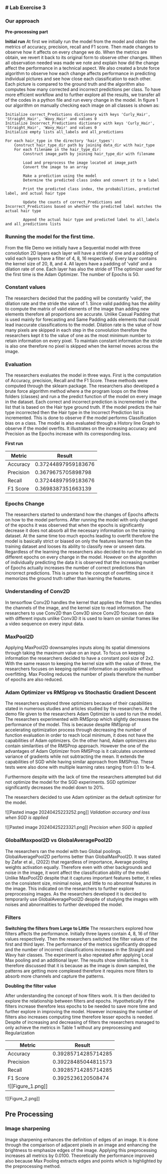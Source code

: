 ### # Lab Exercise 3

### Our approach

**Pre-processing part**

**Initial run**
At first we initially run the model from the model and obtain the metrics of accuracy, precision, recall and F1 score. Then made changes to observe how it affects on every change we do. When the metrics are obtain, we revert it back to its original form to observe other changes. When all observation needed was made we note and explain how did the change affect the performance in a technical aspect. We also created a brute force algorithm to observe how each change affects performance in predicting individual pictures and see how close each classification to each other. Each picture is compared to the ground truth and the algorithm also computes how many corrected and incorrect predictions per class. To have more efficient workflow and to further explore all the results, we transfer all of the codes in a python file and run every change in the model. In figure 1 our algorithm on manually checking each image on all classes is shown as:

```
Initialize correct_Predictions dictionary with keys 'Curly_Hair', 'Straight_Hair', 'Wavy_Hair' and values 0
Initialize Incorrect_Predictions dictionary with keys 'Curly_Hair', 'Straight_Hair', 'Wavy_Hair' and values 0
Initialize empty lists all_labels and all_predictions

For each hair_type in the directory 'hair_types':
    Construct hair_type_dir path by joining data_dir with hair_type
    For each filename in the hair_type_dir:
        Construct image_path by joining hair_type_dir with filename
      
        Load and preprocess the image located at image_path
        Convert the image to an array
      
        Make a prediction using the model
        Determine the predicted class index and convert it to a label
      
        Print the predicted class index, the probabilities, predicted label, and actual hair type
      
        Update the counts of correct_Predictions and Incorrect_Predictions based on whether the predicted label matches the actual hair type
      
        Append the actual hair type and predicted label to all_labels and all_predictions lists

```

### Running the model for the first time.

From the file Demo we initially have a Sequential model with three convolution 2D layers each layer will have a stride of one and a padding of valid each layers have a filter of 4, 8, 16 respectively. Every layer contains the kernel size of 20, 8, and 4.  All layers have a padding of 'valid' and a dilation rate of one. Each layer has also the stride of 1The optimizer used for the first time is the Adam Optimizer. The number of Epochs is 50.

### Constant values

The researchers decided that the padding will be constantly 'valid', the dilation rate and the stride the value of 1. Since valid padding has the ability to compute the matrix of valid elements of the image than adding new elements therefore all proportions are accurate. Unlike Casual Padding that is used mainly for forecasting and Same Padding adds elements that could lead inaccurate classifications to the model. Dilation rate is the value of how many pixels are skipped in each step in the convolution therefore the researchers kept it to the value of one as the most minimum number to retain information on every pixel. To maintain constant information the stride is also one therefore no pixel is skipped when the kernel moves across the image.

### Evaluation

The researchers evaluates the model in three ways. First is the computation of Accuracy, precision, Recall and the F1 Score. These methods were computed through the sklearn package. The researchers also developed a brute force algorithm method where a the program loops on the three folders (classes) and run a the predict function of the model on every image in the dataset. Each correct and incorrect prediction is incremented in the list that is based on the Hair type ground truth. If the model predicts the hair type incorrected then the Hair type in the Incorrect Prediction list is incremented. This is done to observe if the model performs Classification bias on a class. The model is also evaluated through a History line Graph to observe if the model overfits. It illustrates on the increasing accuracy and Precision as the Epochs increase with its corresponding loss.

**First run**

| Metric    | Result              |
| --------- | ------------------- |
| Accuracy  | 0.37244897959183676 |
| Precision | 0.3679675705898798  |
| Recall    | 0.37244897959183676 |
| F1 Score  | 0.3698387351663139  |

### Epochs Change

The researchers started to understand how the changes of Epochs affects on how to the model performs. After running the model with only changed of the epochs it was observed that when the epochs is significantly decrease it does not absorb all the necessary information on the training dataset. At the same time too much epochs leading to overfit therefore the model is basically strict or biased on only the features learned from the training dataset and looses its ability to classify new or unseen data. Regardless of the learning the researchers also decided to run the model on different epochs on every change in the model. However on the algorithm of individually predicting the data it is observed that the increasing number of Epochs actually increases the number of correct predictions than incrorrect predictions. This is prone to the concept of overfitting since it memorizes the ground truth rather than learning the features.

### Understanding of Conv2D

In tensorflow Conv2D handles the kernel that applies the filters that handles the channels of the image, and the kernel size to read information. The researchers to use Conv2D than Conv3D since Conv2D focuses on data with different inputs unlike Conv3D it is used to learn on similar frames like a video sequence on every input data.

### MaxPool2D

Applying MaxPool2D downsamples inputs along its spatial dimensions through taking the maximum value on an input. To focus on keeping information the researchers decided to have a constant pool size of 2x2. With the same reason to keeping the kernel size with the value of three, the researchers focuses on keeping optimal information as possible without overfitting. Max Pooling reduces the number of pixels therefore the number of epochs are also reduced.

### Adam Optimizer vs RMSprop vs Stochastic Gradient Descent

The researchers explored three optimizers because of their capabilities stated in numerous studies and articles studied by the researchers. At the demo file given to the researchers Adam Optimizer is used to run the model. The researchers experimented with RMSprop which slightly decreases the performance of the model. This is because despite RMSprop of accelerating optimization process through decreasing the number of function evaluation in order to reach local minimum, it does not have the capabilities of Adam optimizers. On the other hand, Adam optimizers also contain similarities of the RMSProp approach. However the one of the advantages of Adam Optimizer from RMSProp is it calculates uncentered variance of gradients while not subtracting the mean. It extends the capabilities of SGD while having similar approach from RMSProp. These tests were also done with multiple learning rates ranging from 0.1 to 1e-4.

Furthermore despite with the lack of time the researchers attempted but did not optimize the model for the SGD experiments. SGD optimizer significantly decreases the model down to 20%.

The researchers decided to use Adam optimizer as the default optimizer for the model.

![[Pasted image 20240425223252.png]]
*Validation accuracy and loss when SGD is applied*

![[Pasted image 20240425223321.png]]
*Precision when SGD is applied*

### GlobalMaxpool2D vs GlobalAveragePool2D

The researchers ran the model with two Global poolings. GlobalAveragePool2D performs better than GlobalMaxPool2D. It was stated by Zafar et al., (2022) that regardless of importance, Average pooling weights activation equally. Therefore even with other backgrounds and noise in the image, it wont affect the classification ability of the model. Unlike MaxPool2D despite that it captures important features better, it relies on the consistent size, minimal noise, and little to no abnormal features in the image. This indicated on the researchers to further explore preprocessing images. As the researchers developed it is decided to temporarily use GlobalAveragePool2D despite of studying the images with noises and abnormalities to further developed the model.

### Filters

**Switching the filters from Large to Little**
The researchers explored how filters affects the performance. Initially three layers contain 4, 8, 16 of filter values respectively. Then the researchers switched the filter values of the first and third layer. The performance of the metrics significantly dropped and the number of incorrect classifications increases in the Straight and Wavy hair classes. The experiment is also repeated after applying Local Max pooling and an additional layer. The results show similarities. It is therefore discussed that it is because as the image is down sampled, the patterns are getting more complexed therefore it requires more filters to absorb more channels and capture the patterns.

**Doubling the filter value**

After understanding the concept of how filters work. It is then decided to explore the relationship between filters and epochs. Hypothetically if the filters increase therefore less epochs to be needed to save more time and further explore in improving the model. However increasing the number of filters also increases computing time therefore lesser epochs is needed. Despite of increasing and decreasing of filters the researchers managed to only achieve the metrics in Table 1 without any preprocessing and Regularization

| Metric            | Result              |
| ----------------- | ------------------- |
| Accuracy          | 0.39285714285714285 |
| Precision         | 0.39228485044811573 |
| Recall            | 0.39285714285714285 |
| F1 Score          | 0.3925236120508474  |
| ![[Figure_1.png]] |                     |

![[Figure_2.png]]

## Pre Processing

### Image sharpening

Image sharpening enhances the definition of edges of an image. It is done through the comparison of adjacent pixels in an image and enhancing the brightness to emphasize edges of the image. Applying this preprocessing increases all metrics by 0.0100. Theoretically the performance improved also because Max Pooling extracts edges and points which is highlighted by the preprocessing method.
